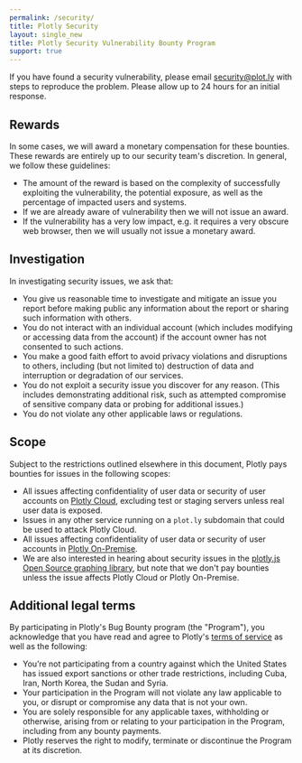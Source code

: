 ```yaml
---
permalink: /security/
title: Plotly Security
layout: single_new
title: Plotly Security Vulnerability Bounty Program
support: true
---
```



If you have found a security vulnerability, please email <security@plot.ly> with steps to reproduce the problem. Please allow up to 24 hours for an initial response. 


## Rewards

In some cases, we will award a monetary compensation for these bounties. These rewards are entirely up to our security team's discretion. In general, we follow these guidelines:

* The amount of the reward is based on the complexity of successfully exploiting the vulnerability, the potential exposure, as well as the percentage of impacted users and systems.
* If we are already aware of vulnerability then we will not issue an award.
* If the vulnerability has a very low impact, e.g. it requires a very obscure web browser, then we will usually not issue a monetary award.


## Investigation

In investigating security issues, we ask that:

* You give us reasonable time to investigate and mitigate an issue you report before making public any information about the report or sharing such information with others.
* You do not interact with an individual account (which includes modifying or accessing data from the account) if the account owner has not consented to such actions.
* You make a good faith effort to avoid privacy violations and disruptions to others, including (but not limited to) destruction of data and interruption or degradation of our services.
* You do not exploit a security issue you discover for any reason. (This includes demonstrating additional risk, such as attempted compromise of sensitive company data or probing for additional issues.)
* You do not violate any other applicable laws or regulations.

## Scope

Subject to the restrictions outlined elsewhere in this document, Plotly pays bounties for issues in the following scopes:

* All issues affecting confidentiality of user data or security of user accounts on [Plotly Cloud](https://plot.ly/), excluding test or staging servers unless real user data is exposed.
* Issues in any other service running on a `plot.ly` subdomain that could be used to attack Plotly Cloud.
* All issues affecting confidentiality of user data or security of user accounts in [Plotly On-Premise](https://plot.ly/product/enterprise/).
* We are also interested in hearing about security issues in the [plotly.js Open Source graphing library](https://github.com/plotly/plotly.js/), but note that we don't pay bounties unless the issue affects Plotly Cloud or Plotly On-Premise.

## Additional legal terms

By participating in Plotly's Bug Bounty program (the "Program"), you acknowledge that you have read and agree to Plotly's [terms of service](https://plot.ly/terms-of-service/) as well as the following:

* You’re not participating from a country against which the United States has issued export sanctions or other trade restrictions, including Cuba, Iran, North Korea, the Sudan and Syria.
* Your participation in the Program will not violate any law applicable to you, or disrupt or compromise any data that is not your own.
* You are solely responsible for any applicable taxes, withholding or otherwise, arising from or relating to your participation in the Program, including from any bounty payments.
* Plotly reserves the right to modify, terminate or discontinue the Program at its discretion.
